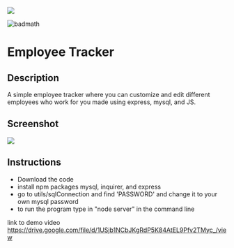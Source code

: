 <img src="https://i.imgur.com/cwLTOc4.png"/></a>

![badmath](https://img.shields.io/badge/License-MIT-blue)

# Employee Tracker

## Description
A simple employee tracker where you can customize and edit different employees who work for you made using express, mysql, and JS.

## Screenshot
<img src="https://i.imgur.com/URScbck.png"/></a>

## Instructions
- Download the code
- install npm packages mysql, inquirer, and express
- go to utils/sqlConnection and find 'PASSWORD' and change it to your own mysql password
- to run the program type in "node server" in the command line

link to demo video
https://drive.google.com/file/d/1USjb1NCbJKgRdP5K84AtEL9Pfv2TMyc_/view

